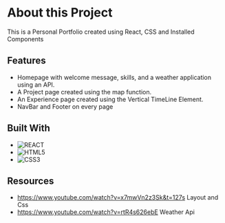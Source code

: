 
# About this Project

This is a Personal Portfolio created using React, CSS and Installed Components

## Features

- Homepage with welcome message, skills, and a weather application using an API.
- A Project page created using the map function.
- An Experience page created using the Vertical TimeLine Element.
- NavBar and Footer on every page

## Built With

- ![REACT](https://img.shields.io/badge/-ReactJs-61DAFB?logo=react&logoColor=white&style=for-the-badge)
- ![HTML5](https://img.shields.io/badge/html5-%23E34F26.svg?style=for-the-badge&logo=html5&logoColor=white)
- ![CSS3](https://img.shields.io/badge/css3-%231572B6.svg?style=for-the-badge&logo=css3&logoColor=white)


## Resources

- https://www.youtube.com/watch?v=x7mwVn2z3Sk&t=127s Layout and Css
- https://www.youtube.com/watch?v=rtR4s626ebE Weather Api

